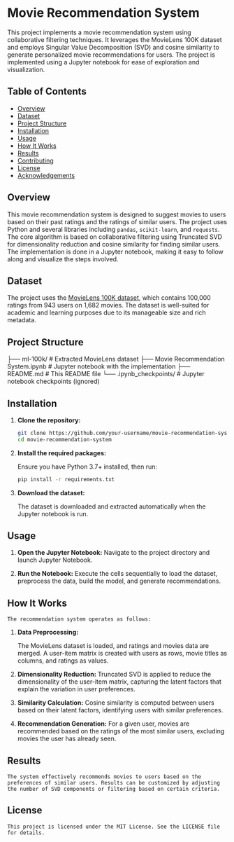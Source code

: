 # Movie Recommendation System

This project implements a movie recommendation system using collaborative filtering techniques. It leverages the MovieLens 100K dataset and employs Singular Value Decomposition (SVD) and cosine similarity to generate personalized movie recommendations for users. The project is implemented using a Jupyter notebook for ease of exploration and visualization.

## Table of Contents

- [Overview](#overview)
- [Dataset](#dataset)
- [Project Structure](#project-structure)
- [Installation](#installation)
- [Usage](#usage)
- [How It Works](#how-it-works)
- [Results](#results)
- [Contributing](#contributing)
- [License](#license)
- [Acknowledgements](#acknowledgements)

## Overview

This movie recommendation system is designed to suggest movies to users based on their past ratings and the ratings of similar users. The project uses Python and several libraries including `pandas`, `scikit-learn`, and `requests`. The core algorithm is based on collaborative filtering using Truncated SVD for dimensionality reduction and cosine similarity for finding similar users. The implementation is done in a Jupyter notebook, making it easy to follow along and visualize the steps involved.

## Dataset

The project uses the [MovieLens 100K dataset](https://grouplens.org/datasets/movielens/100k/), which contains 100,000 ratings from 943 users on 1,682 movies. The dataset is well-suited for academic and learning purposes due to its manageable size and rich metadata.

## Project Structure

├── ml-100k/ # Extracted MovieLens dataset
├── Movie Recommendation System.ipynb # Jupyter notebook with the implementation
├── README.md # This README file
└── .ipynb_checkpoints/ # Jupyter notebook checkpoints (ignored)


## Installation

1. **Clone the repository:**

   ```bash
   git clone https://github.com/your-username/movie-recommendation-system.git
   cd movie-recommendation-system
   ```

2. **Install the required packages:**

	Ensure you have Python 3.7+ installed, then run:
	```bash
	pip install -r requirements.txt
	```
	
3. **Download the dataset:**

	The dataset is downloaded and extracted automatically when the Jupyter notebook is run.
	
## Usage
1. **Open the Jupyter Notebook:**
	Navigate to the project directory and launch Jupyter Notebook.
	
2. **Run the Notebook:**
	Execute the cells sequentially to load the dataset, preprocess the data, build the model, and generate recommendations.
	
## How It Works
	The recommendation system operates as follows:

1. **Data Preprocessing:**

	The MovieLens dataset is loaded, and ratings and movies data are merged.
	A user-item matrix is created with users as rows, movie titles as columns, and ratings as values.

2. **Dimensionality Reduction:**
	Truncated SVD is applied to reduce the dimensionality of the user-item matrix, capturing the latent factors that explain the variation in user preferences.
	
3. **Similarity Calculation:**
	Cosine similarity is computed between users based on their latent factors, identifying users with similar preferences.
	
4. **Recommendation Generation:**
	For a given user, movies are recommended based on the ratings of the most similar users, excluding movies the user has already seen.
	
## Results	

	The system effectively recommends movies to users based on the preferences of similar users. Results can be customized by adjusting the number of SVD components or filtering based on certain criteria.
	
## License

	This project is licensed under the MIT License. See the LICENSE file for details.
